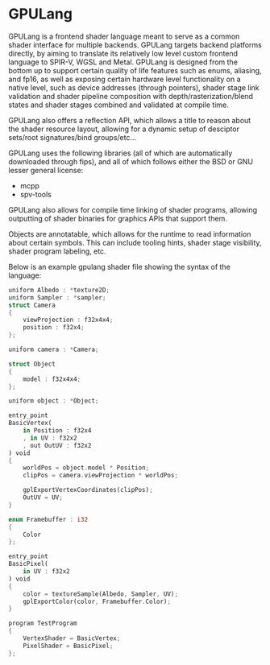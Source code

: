GPULang
=====

GPULang is a frontend shader language meant to serve as a common shader interface for multiple backends. GPULang targets backend platforms directly, by aiming to translate its relatively low level custom frontend language to SPIR-V, WGSL and Metal. GPULang is designed from the bottom up to support certain quality of life features such as enums, aliasing, and fp16, as well as exposing certain hardware level functionality on a native level, such as device addresses (through pointers), shader stage link validation and shader pipeline composition with depth/rasterization/blend states and shader stages combined and validated at compile time.

GPULang also offers a reflection API, which allows a title to reason about the shader resource layout, allowing for a dynamic setup of desciptor sets/root signatures/bind groups/etc...

GPULang uses the following libraries (all of which are automatically downloaded through fips), and all of which follows either the BSD or GNU lesser general license:

* mcpp
* spv-tools

GPULang also allows for compile time linking of shader programs, allowing outputting of shader binaries for graphics APIs that support them.

Objects are annotatable, which allows for the runtime to read information about certain symbols. This can include tooling hints, shader stage visibility, shader program labeling, etc. 

Below is an example gpulang shader file showing the syntax of the language:

```rust
uniform Albedo : *texture2D;
uniform Sampler : *sampler;
struct Camera
{
    viewProjection : f32x4x4;
    position : f32x4;
};

uniform camera : *Camera;

struct Object
{
    model : f32x4x4;
};

uniform object : *Object;

entry_point
BasicVertex(
    in Position : f32x4
    , in UV : f32x2
    , out OutUV : f32x2
) void
{
    worldPos = object.model * Position;
    clipPos = camera.viewProjection * worldPos;

    gplExportVertexCoordinates(clipPos);
    OutUV = UV;
}

enum Framebuffer : i32
{
    Color
};

entry_point
BasicPixel(
    in UV : f32x2
) void
{
    color = textureSample(Albedo, Sampler, UV);
    gplExportColor(color, Framebuffer.Color);
}

program TestProgram
{
    VertexShader = BasicVertex;
    PixelShader = BasicPixel;
};
```
